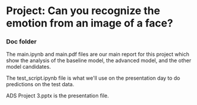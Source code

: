 # Project: Can you recognize the emotion from an image of a face?

### Doc folder

The main.ipynb and main.pdf files are our main report for this project which show the analysis of the baseline model, the advanced model, and the other model candidates.

The test_script.ipynb file is what we'll use on the presentation day to do predictions on the test data.

ADS Project 3.pptx is the presentation file.
